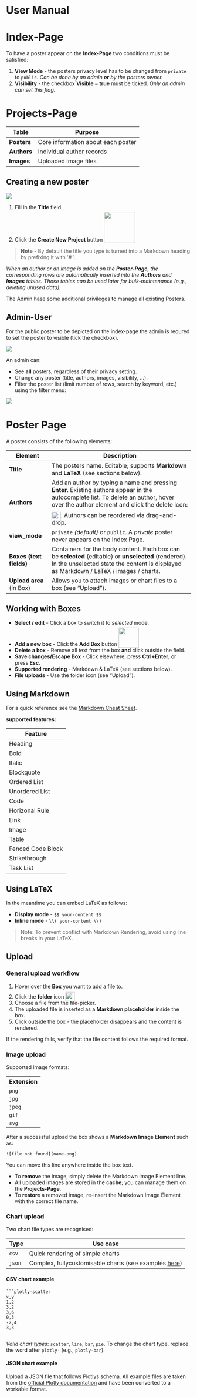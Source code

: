 # User Manual

# Index-Page

To have a poster appear on the **Index-Page** two conditions must be satisfied:

1. **View Mode** - the posters privacy level has to be changed from `private` to `public`.
   *Can be done by an admin **or** by the posters owner.*
2. **Visibility** - the checkbox **Visible = true** must be ticked.
   *Only an admin can set this flag.*

# Projects-Page

| Table   | Purpose |
|---------|--------|
| **Posters** | Core information about each poster |
| **Authors** | Individual author records |
| **Images**  | Uploaded image files |

## Creating a new poster

![](/documentation/img/projects_new.png)

1. Fill in the **Title** field.
2. Click the **Create New Project** button <img src="/documentation/img/create_new_project.png" width="85" style="position:relative; top:4px;">

> **Note** - By default the title you type is turned into a Markdown heading by prefixing it with '# '.

*When an author or an image is added on the **Poster-Page**, the corresponding rows are automatically inserted into the **Authors** and **Images** tables. Those tables can be used later for bulk-maintenance (e.g., deleting unused data).*

The Admin hase some additional privileges to manage all existing Posters.

## Admin-User
For the public poster to be depicted on the index-page the admin is requred to set the poster to visible (tick the checkbox).

![](/documentation/img/poster_visibility_small.png)

An admin can:

* See **all** posters, regardless of their privacy setting.
* Change any poster (title, authors, images, visibility, …).
* Filter the poster list (limit number of rows, search by keyword, etc.) using the filter menu:

![](/documentation/img/poster_filter_menu.png)

# Poster Page

A poster consists of the following elements:

| Element | Description |
|---------|-------------|
| **Title** | The posters name. Editable; supports **Markdown** and **LaTeX** (see sections below). |
| **Authors** | Add an author by typing a name and pressing **Enter**. Existing authors appear in the autocomplete list. To delete an author, hover over the author element and click the delete icon: <img src="/img/icons/Icons8_flat_delete_generic.svg" width="25" style="position:relative; top:10px;">. Authors can be reordered via drag-and-drop. |
| **view_mode** | `private` *(default)* or `public`. A *private* poster never appears on the Index Page. |
| **Boxes (text fields)** | Containers for the body content. Each box can be **selected** (editable) or **unselected** (rendered). In the unselected state the content is displayed as Markdown / LaTeX / images / charts. |
| **Upload area** (in Box) | Allows you to attach images or chart files to a box (see “Upload”). |

## Working with Boxes

* **Select / edit** - Click a box to switch it to *selected* mode.
* **Add a new box** - Click the **Add Box** button <img src="/documentation/img/add_box.png" width="55" style="position:relative; top:5px;">
* **Delete a box** - Remove all text from the box **and** click outside the field.
* **Save changes/Escape Box** - Click elsewhere, press **Ctrl+Enter**, or press **Esc**.
* **Supported rendering** - Markdown & LaTeX (see sections below).
* **File uploads** - Use the folder icon (see “Upload”).

## Using Markdown
<!-- ![Basic](documentation/img/markdown_basic.png) -->
<!-- ![Extended](documentation/img/markdown_extended.png) -->

For a quick reference see the [Markdown Cheat Sheet](https://www.markdownguide.org/cheat-sheet/).

**supported features:**

| Feature |
|---------|
| Heading |
| Bold |
| Italic |
| Blockquote |
| Ordered List |
| Unordered List |
| Code |
| Horizonal Rule |
| Link |
| Image |
| Table |
| Fenced Code Block |
| Strikethrough |
| Task List |

## Using LaTeX

In the meantime you can embed LaTeX as follows:

* **Display mode** - `$$ your-content $$`
* **Inline mode** - `\\( your-content \\)`

> Note: To prevent conflict with Markdown Rendering, avoid using line breaks in your LaTeX.

## Upload

### General upload workflow

1. Hover over the **Box** you want to add a file to.
2. Click the **folder** icon <img src="/img/icons/Icons8_flat_opened_folder.svg" width="25" style="position:relative; top:7px;">
3. Choose a file from the file-picker.
4. The uploaded file is inserted as a **Markdown placeholder** inside the box.
5. Click outside the box - the placeholder disappears and the content is rendered.

If the rendering fails, verify that the file content follows the required format.

### Image upload

Supported image formats:

| Extension |
|-----------|
| `png` |
| `jpg` |
| `jpeg` |
| `gif` |
| `svg` |

After a successful upload the box shows a **Markdown Image Element** such as:

```
![file not found](name.png)
```

You can move this line anywhere inside the box text.

* To **remove** the image, simply delete the Markdown Image Element line.
* All uploaded images are stored in the **cache**; you can manage them on the **Projects-Page**.
* To **restore** a removed image, re-insert the Markdown Image Element with the correct file name.

### Chart upload

Two chart file types are recognised:

| Type | Use case |
|------|----------|
| `csv` | Quick rendering of simple charts |
| `json` | Complex, fullycustomisable charts (see examples [here](https://github.com/bit3lyp9tu/scientific_poster_generator/tree/main/plotly/examples)) |

#### CSV chart example

```csv
```plotly-scatter
x,y
1,2
3,2
3,6
0,3
-2,4
3,3
```
```
```

*Valid chart types*: `scatter`, `line`, `bar`, `pie`.
To change the chart type, replace the word after `plotly-` (e.g., `plotly-bar`).

#### JSON chart example

Upload a JSON file that follows Plotlys schema. All example files are taken from the [official Plotly documentation](https://plotly.com/javascript/plotly-fundamentals/) and have been converted to a workable format.


